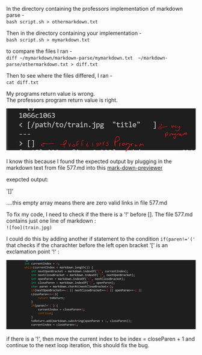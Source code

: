 

In the directory containing the professors implementation of markdown parse -  
`bash script.sh > othermarkdown.txt`

Then in the directory containing your implementation -   
`bash script.sh > mymarkdown.txt`

to compare the files I ran -  
`diff ~/mymarkdown/markdown-parse/mymarkdown.txt 
~/markdown-parse/othermarkdown.txt > diff.txt`

Then to see where the files differed, I ran -  
`cat diff.txt`   

My programs return value is wrong.  
The professors program return value is right.

![image](diff-results.jpg)

I know this because I found the expected output by plugging in the markdown text from file 577.md into this [mark-down-previewer](https://spec.commonmark.org/dingus/)

exepcted output:

'[]'     

....this empty array means there are zero valid links in file 577.md

To fix my code, I need to check if the there is a '!' before []. The file 577.md contains
just one line of markdown :  
`![foo](train.jpg)`

I could do this by adding another if statement to the condition `if(paren!='('`
that checks if the charachter before the left open bracket '[' is an exclamation point '!' :

![image](Code.jpg)

if there is a '!', then move the current index to be index = closeParen + 1 and continue to the next loop iteration, this should fix the bug.
